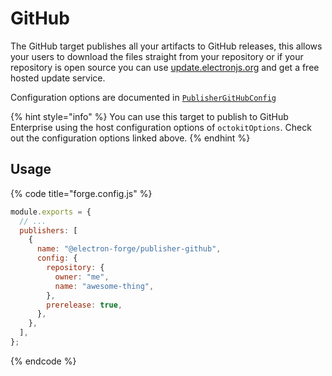 # GitHub

The GitHub target publishes all your artifacts to GitHub releases, this allows your users to download the files straight from your repository or if your repository is open source you can use [update.electronjs.org](https://github.com/electron/update.electronjs.org) and get a free hosted update service.

Configuration options are documented in [`PublisherGitHubConfig`](https://js.electronforge.io/interfaces/_electron_forge_publisher_github.PublisherGitHubConfig.html)

{% hint style="info" %}
You can use this target to publish to GitHub Enterprise using the host configuration options of `octokitOptions`. Check out the configuration options linked above.
{% endhint %}

## Usage

{% code title="forge.config.js" %}

```javascript
module.exports = {
  // ...
  publishers: [
    {
      name: "@electron-forge/publisher-github",
      config: {
        repository: {
          owner: "me",
          name: "awesome-thing",
        },
        prerelease: true,
      },
    },
  ],
};
```

{% endcode %}
